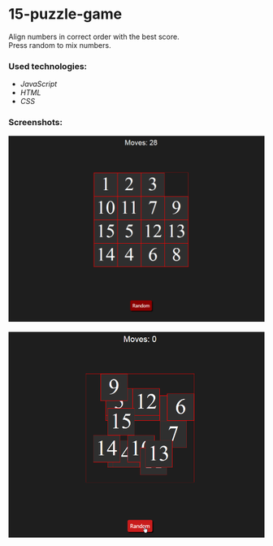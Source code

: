 # 15-puzzle-game

Align numbers in correct order with the best score.<br/>
Press random to mix numbers.

### Used technologies:

- _JavaScript_
- _HTML_
- _CSS_

### Screenshots:

![screenshot](screenshots/Puzzle.png?raw=true)<br/><br/>
![screenshot](screenshots/Puzzle_random.png?raw=true)<br/><br/>
